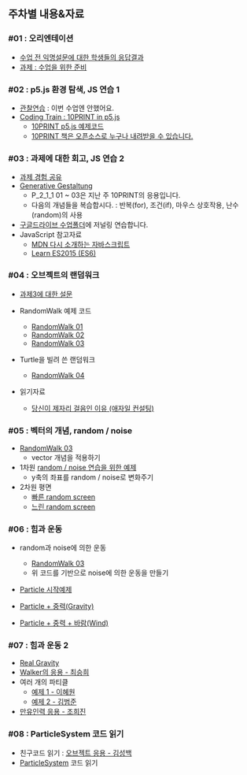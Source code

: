 ## 주차별 내용&자료

### #01 : 오리엔테이션
 * [수업 전 익명설문에 대한 학생들의 응답결과](https://docs.google.com/forms/d/e/1FAIpQLSdcYg08V_ULQWzmFRwuJV8Xlydua8N1P7ZtOcNUJQCmucODeg/viewanalytics)
 * [과제 : 수업을 위한 준비](homework.md)

### #02 : p5.js 환경 탐색, JS 연습 1
 * [관찰연습](https://drive.google.com/open?id=1oFSEH-9C54FsE30wB3IMesZjrcjTpFt1) : 이번 수업엔 안했어요.
 * [Coding Train : 10PRINT in p5.js](https://youtu.be/bEyTZ5ZZxZs)
   * [10PRINT p5.js 예제코드](https://editor.p5js.org/picxenk@gmail.com/sketches/SVxLX99my)
   * [10PRINT 책은 오픈소스로 누구나 내려받을 수 있습니다.](http://10print.org/)

### #03 : 과제에 대한 회고, JS 연습 2
 * [과제 경험 공유](https://docs.google.com/spreadsheets/d/1bpptE2GizWWauTpGBHzu7lhneMTXwhxOtnj9eo5JF6Y/edit?usp=sharing)
 * [Generative Gestaltung](http://www.generative-gestaltung.de/2/)
   * P_2_1_1 01 ~ 03은 지난 주 10PRINT의 응용입니다.
   * 다음의 개념들을 복습합시다. : 반복(for), 조건(if), 마우스 상호작용, 난수(random)의 사용
 * [구글드라이브 수업폴더](https://drive.google.com/open?id=1E2ORI-ujgjlqHDTYcnbF7uus0guqGb9l)에 저널링 연습합니다.
 * JavaScript 참고자료
   * [MDN 다시 소개하는 자바스크립트](https://developer.mozilla.org/en-US/docs/Web/JavaScript/A_re-introduction_to_JavaScript)
   * [Learn ES2015 (ES6)](https://babeljs.io/docs/en/learn)

### #04 : 오브젝트의 랜덤워크
 * [과제3에 대한 설문](https://forms.gle/hW9agxHhNWfsLKRw9)

 * RandomWalk 예제 코드
   * [RandomWalk 01](https://editor.p5js.org/picxenk@gmail.com/sketches/ejxF-rYAP)
   * [RandomWalk 02](https://editor.p5js.org/picxenk@gmail.com/sketches/kl2xkLHQZ)
   * [RandomWalk 03](https://editor.p5js.org/picxenk@gmail.com/sketches/apa77mb1z)
 * Turtle을 빌려 쓴 랜덤워크
   * [RandomWalk 04](https://editor.p5js.org/picxenk@gmail.com/sketches/ynTg0l7af)

 * 읽기자료
   * [당신이 제자리 걸음인 이유 (애자일 컨설팅)](http://egloos.zum.com/agile/v/5749946)

### #05 : 벡터의 개념, random / noise
 * [RandomWalk 03](https://editor.p5js.org/picxenk@gmail.com/sketches/apa77mb1z)
   * vector 개념을 적용하기
 * 1차원 [random / noise 연습을 위한 예제](https://editor.p5js.org/picxenk@gmail.com/sketches/fze46hHr2)
   * y축의 좌표를 random / noise로 변화주기
 * 2차원 평면
   * [빠른 random screen](https://editor.p5js.org/picxenk@gmail.com/sketches/pYTtNoFkZ)
   * [느린 random screen](https://editor.p5js.org/picxenk@gmail.com/sketches/gxvVOj0ss)


### #06 : 힘과 운동
 * random과 noise에 의한 운동
   * [RandomWalk 03](https://editor.p5js.org/picxenk@gmail.com/sketches/apa77mb1z)
   * 위 코드를 기반으로 noise에 의한 운동을 만들기

 * [Particle 시작예제](https://editor.p5js.org/picxenk@gmail.com/sketches/lcFAqov1d)
 * [Particle + 중력(Gravity)](https://editor.p5js.org/picxenk@gmail.com/sketches/hi8yLzOjh)
 * [Particle + 중력 + 바람(Wind)](https://editor.p5js.org/picxenk@gmail.com/sketches/pJVbXrqR3)

### #07 : 힘과 운동 2
 * [Real Gravity](https://editor.p5js.org/picxenk@gmail.com/sketches/8wPVCKsTN)
 * [Walker의 응용 - 최승희](https://editor.p5js.org/dj0603521@gmail.com/sketches/HEbtkm8D8)
 * 여러 개의 파티클
   * [예제 1 - 이혜원](https://editor.p5js.org/vvee2929@gmail.com/sketches/G9nlXeyWu)
   * [예제 2 - 김범준](https://editor.p5js.org/qjawns94@gmail.com/sketches/iByZxsOz6)
 * [만유인력 응용 - 조희진](https://editor.p5js.org/midmost44@gmail.com/sketches/mtJBb8UwG)


 ### #08 : ParticleSystem 코드 읽기
 * 친구코드 읽기 : [오브젝트 응용 - 김성백](https://editor.p5js.org/dkdlstb112@gmail.com/sketches/elGkr8_Xb)
 * [ParticleSystem](https://editor.p5js.org/picxenk@gmail.com/sketches/wcwkuC_bMd) 코드 읽기
